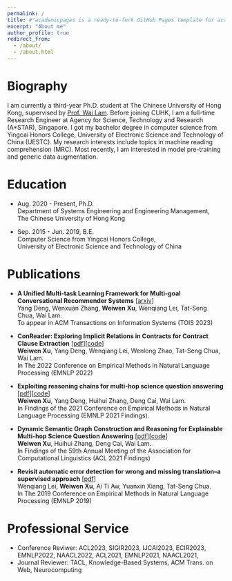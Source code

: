 ```yaml
---
permalink: /
title: #"academicpages is a ready-to-fork GitHub Pages template for academic personal websites"
excerpt: "About me"
author_profile: true
redirect_from: 
  - /about/
  - /about.html
---
```


Biography
======
I am currently a third-year Ph.D. student at The Chinese University of Hong Kong, supervised by [Prof. Wai Lam](https://www1.se.cuhk.edu.hk/~textmine/). Before joining CUHK, I am a full-time Research Engineer at Agency for Science, Technology and Research (A*STAR), Singapore.
I got my bachelor degree in computer science from Yingcai Honors College, University of Electronic Science and Technology of China (UESTC). 
My research interests include topics in machine reading comprehension (MRC). Most recently, I am interested in model pre-training and generic data augmentation.

Education
======
* Aug. 2020 - Present, Ph.D. <br>
Department of Systems Engineering and Engineering Management, <br>
The Chinese University of Hong Kong <br>

* Sep. 2015 - Jun. 2019, B.E. <br>
Computer Science from Yingcai Honors College, <br>
University of Electronic Science and Technology of China <br>


Publications
======
* **A Unified Multi-task Learning Framework for Multi-goal Conversational Recommender Systems** [[arxiv](https://arxiv.org/abs/2204.06923)]<br>
Yang Deng, Wenxuan Zhang, **Weiwen Xu**, Wenqiang Lei, Tat-Seng Chua, Wai Lam. <br>
To appear in ACM Transactions on Information Systems (TOIS 2023)

* **ConReader: Exploring Implicit Relations in Contracts for Contract Clause Extraction** [[pdf](https://aclanthology.org/2022.emnlp-main.166.pdf)][[code](https://github.com/wwxu21/ConReader)]<br>
**Weiwen Xu**, Yang Deng, Wenqiang Lei, Wenlong Zhao, Tat-Seng Chua, Wai Lam. <br>
In The 2022 Conference on Empirical Methods in Natural Language Processing (EMNLP 2022)

* **Exploiting reasoning chains for multi-hop science question answering** [[pdf](https://aclanthology.org/2021.findings-emnlp.99.pdf)][[code](https://github.com/wwxu21/CGR)]<br>
**Weiwen Xu**, Yang Deng, Huihui Zhang, Deng Cai, Wai Lam. <br>
In Findings of the 2021 Conference on Empirical Methods in Natural Language Processing (EMNLP 2021 Findings). <br>

* **Dynamic Semantic Graph Construction and Reasoning for Explainable Multi-hop Science Question Answering** [[pdf](https://aclanthology.org/2021.findings-acl.90.pdf)][[code](https://github.com/wwxu21/AMR-SG)]<br>
**Weiwen Xu**, Huihui Zhang, Deng Cai, Wai Lam. <br>
In Findings of the 59th Annual Meeting of the Association for Computational Linguistics (ACL 2021 Findings) <br>

* **Revisit automatic error detection for wrong and missing translation–a supervised approach** [[pdf](https://aclanthology.org/D19-1087.pdf)]<br>
Wenqiang Lei, **Weiwen Xu**, Ai Ti Aw, Yuanxin Xiang, Tat-Seng Chua. <br>
In The 2019 Conference on Empirical Methods in Natural Language Processing (EMNLP 2019)

Professional Service
======
* Conference Reviwer: ACL2023, SIGIR2023, IJCAI2023, ECIR2023, EMNLP2022, NAACL2022, ACL2021, EMNLP2021, NAACL2021,
* Journal Reviewer: TACL, Knowledge-Based Systems, ACM Trans. on Web, Neurocomputing
